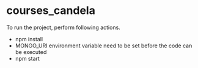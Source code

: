 # courses_candela

To run the project, perform following actions.

- npm install
- MONGO_URI environment variable need to be set before the code can be executed
- npm start
